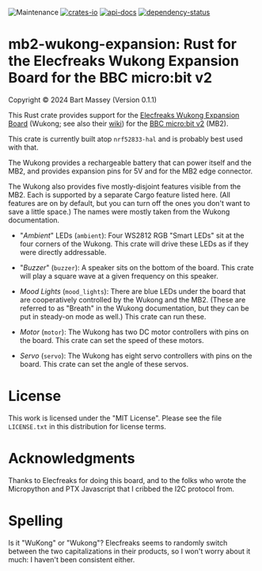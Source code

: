 ![Maintenance](https://img.shields.io/badge/maintenance-actively--developed-brightgreen.svg)
[![crates-io](https://img.shields.io/crates/v/mb2-wukong-expansion.svg)](https://crates.io/crates/mb2-wukong-expansion)
[![api-docs](https://docs.rs/mb2-wukong-expansion/badge.svg)](https://docs.rs/mb2-wukong-expansion)
[![dependency-status](https://deps.rs/repo/github/BartMassey/mb2-wukong-expansion/status.svg)](https://deps.rs/repo/github/BartMassey/mb2-wukong-expansion)

# mb2-wukong-expansion: Rust for the Elecfreaks Wukong Expansion Board for the BBC micro:bit v2
Copyright © 2024 Bart Massey (Version 0.1.1)


This Rust crate provides support for the [Elecfreaks Wukong
Expansion
Board](https://shop.elecfreaks.com/products/elecfreaks-micro-bit-wukong-expansion-board-adapter)
(Wukong; see also their
[wiki](https://www.elecfreaks.com/learn-en/microbitExtensionModule/wukong.html))
for the [BBC micro:bit
v2](https://microbit.org/new-microbit/) (MB2).

This crate is currently built atop `nrf52833-hal` and is
probably best used with that.

The Wukong provides a rechargeable battery that can power
itself and the MB2, and provides expansion pins for 5V and
for the MB2 edge connector.

The Wukong also provides five mostly-disjoint features
visible from the MB2. Each is supported by a separate Cargo
feature listed here. (All features are on by default, but
you can turn off the ones you don't want to save a little
space.) The names were mostly taken from the Wukong
documentation.

* "*Ambient*" LEDs (`ambient`): Four WS2812 RGB "Smart LEDs" sit at the
  four corners of the Wukong. This crate will drive these LEDs as if
  they were directly addressable.

* "*Buzzer*" (`buzzer`): A speaker sits on the bottom of the
  board. This crate will play a square wave at a given
  frequency on this speaker.

* *Mood Lights* (`mood_lights`): There are blue LEDs under
  the board that are cooperatively controlled by the Wukong
  and the MB2. (These are referred to as "Breath" in the
  Wukong documentation, but they can be put in steady-on
  mode as well.) This crate can run these.

* *Motor* (`motor`): The Wukong has two DC motor controllers
  with pins on the board. This crate can set the speed of
  these motors.

* *Servo* (`servo`): The Wukong has eight servo controllers
  with pins on the board. This crate can set the angle of
  these servos.

# License

This work is licensed under the "MIT License". Please see the file
`LICENSE.txt` in this distribution for license terms.

# Acknowledgments

Thanks to Elecfreaks for doing this board, and to the folks
who wrote the Micropython and PTX Javascript that I cribbed
the I2C protocol from.

# Spelling

Is it "WuKong" or "Wukong"? Elecfreaks seems to randomly
switch between the two capitalizations in their products, so
I won't worry about it much: I haven't been consistent
either.
